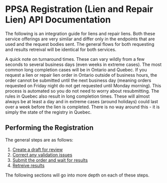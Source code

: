 # PPSA Registration (Lien and Repair Lien) API Documentation

The following is an integration guide for liens and repair liens. Both these service offerings are very similar and differ only in the endpoints that are used and the request bodies sent. The general flows for both requesting and results retreival will be identical for both services.

A quick note on turnaround times. These can vary wildly from a few seconds to several business days (even weeks in extreme cases). The most common long completion cases will be in Ontario and Quebec. If you request a lien or repair lien order in Ontario outside of business hours, the order cannot be submitted until the next business day (meaning orders requested on Friday night do not get requested until Monday morning). This process is automated so you do not need to worry about resubmitting. The rules in Quebec also result in long completion times. These will almost always be at least a day and in extreme cases (around holidays) could last over a week before the lien is completed. There is no way around this - it is simply the state of the registry in Quebec.

## Performing the Registration

The general steps are as follows:
1. [Create a draft for review](https://github.com/Reg-Hub/API/blob/main/PPSA%20Searches/1.%20Create%20a%20Draft%20for%20Review.md)
2. [Correct any validation issues](https://github.com/Reg-Hub/API/blob/main/PPSA%20Searches/2.%20Correct%20Any%20Validation%20Issues.md)
3. [Submit the order and wait for results](https://github.com/Reg-Hub/API/blob/main/PPSA%20Searches/3.%20Submit%20Order%20and%20Wait%20for%20Results.md)
4. [Retreive results](https://github.com/Reg-Hub/API/blob/main/PPSA%20Searches/4.%20Retreive%20Results.md)

The following sections will go into more depth on each of these steps.
